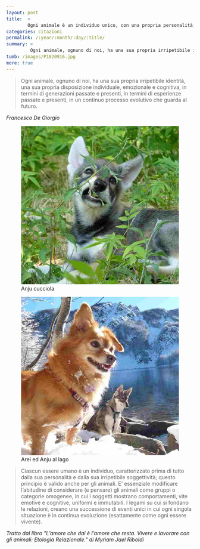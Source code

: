 ```yaml
---
layout: post
title:  >
        Ogni animale è un individuo unico, con una propria personalità, proprio come noi!
categories: citazioni
permalink: /:year/:month/:day/:title/
summary: >
         Ogni animale, ognuno di noi, ha una sua propria irripetibile identità, una sua propria disposizione individuale, emozionale e cognitiva, in termini di generazioni passate e presenti, in termini di esperienze passate e presenti, in un continuo processo evolutivo che guarda al futuro.
tumb: /images/P1020916.jpg
more: true
---
```

<blockquote cite="Francesco De Giorgio">
<p>Ogni animale, ognuno di noi, ha una sua propria irripetibile identità, una sua propria disposizione individuale, emozionale e cognitiva, in termini di generazioni passate e presenti, in termini di esperienze passate e presenti, in un continuo processo evolutivo che guarda al futuro.</p>
</blockquote>
<cite>
  Francesco De Giorgio
</cite>

<figure>
  <img class="filtered" src="/images/P1020916.jpg">
  <figcaption>
    Anju cucciola
  </figcaption>
</figure>

<figure>
  <img class="filtered" src="/images/P1120023.jpg">
  <figcaption>
    Arei ed Anju al lago
  </figcaption>
</figure>

<blockquote cite="Myriam Jael Riboldi">
<p>Ciascun essere umano è un individuo, caratterizzato prima di tutto dalla sua personalità e dalla sua irripetibile soggettività; questo principio è valido anche per gli animali. E’ essenziale modificare l’abitudine di considerare (e pensare) gli animali come gruppi o categorie omogenee, in cui i soggetti mostrano comportamenti, vite emotive e cognitive, uniformi e immutabili. I legami su cui si fondano le relazioni, creano una successione di eventi unici in cui ogni singola situazione è in continua evoluzione (esattamente come ogni essere vivente).</p></blockquote>
<cite>
  Tratto dal libro "L’amore che dai è l’amore che resta. Vivere e lavorare con gli animali: Etologia Relazionale." di Myriam Jael Riboldi
</cite>
